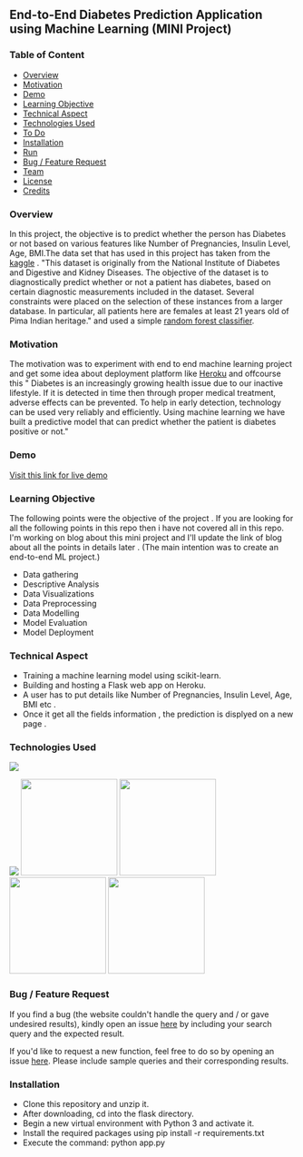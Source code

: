 ## End-to-End Diabetes Prediction Application using Machine Learning (MINI Project)  


### Table of Content
  * [Overview](#overview)
  * [Motivation](#motivation)
  * [Demo](#demo)
  * [Learning Objective](#Learning-Objective)
  * [Technical Aspect](#technical-aspect)
  * [Technologies Used](#technologies-used)
  * [To Do](#to-do)
  * [Installation](#installation)
  * [Run](#run)
  * [Bug / Feature Request](#bug---feature-request)
  * [Team](#team)
  * [License](#license)
  * [Credits](#credits)


### Overview 
In this project, the objective is to predict whether the person has Diabetes or not based on various features like Number of Pregnancies, Insulin Level, Age, BMI.The data set that has used in this project has taken from the [kaggle](https://www.kaggle.com/) . "This dataset is originally from the National Institute of Diabetes and Digestive and Kidney Diseases. The objective of the dataset is to diagnostically predict whether or not a patient has diabetes, based on certain diagnostic measurements included in the dataset. Several constraints were placed on the selection of these instances from a larger database. In particular, all patients here are females at least 21 years old of Pima Indian heritage." and used a simple [random forest classifier](https://en.wikipedia.org/wiki/Random_forest).   


### Motivation
The motivation was to experiment  with end to end machine learning project and get some idea about deployment platform like [Heroku](https://g.co/kgs/yvsR77) and offcourse this "
Diabetes is an increasingly growing health issue due to our inactive lifestyle. If it is detected in time then through proper medical treatment, adverse effects can be prevented. To help in early detection, technology can be used very reliably and efficiently. Using machine learning we have built a predictive model that can predict whether the patient is diabetes positive or not." 

### Demo
[Visit this link for live demo](https://sarvdiabetes-predictions.herokuapp.com/)

### Learning Objective
The following points were the objective of the project . If you are looking for all the following points in this repo then i have not covered all in this repo. I'm working on blog about this mini project and I'll update the link of blog about all the points in details later . (The main intention was to create an end-to-end ML project.)  
- Data gathering 
- Descriptive Analysis 
- Data Visualizations 
- Data Preprocessing 
- Data Modelling 
- Model Evaluation 
- Model Deployment 

### Technical Aspect 

- Training a machine learning model using scikit-learn. 
- Building and hosting a Flask web app on Heroku. 
- A user has to put details like Number of Pregnancies, Insulin Level, Age, BMI etc . 
- Once it get all the fields information , the prediction is displyed on a new page . 
### Technologies Used  
![](https://forthebadge.com/images/badges/made-with-python.svg) 

[<img target="_blank" src="https://github.com/scikit-learn/scikit-learn/blob/master/doc/logos/scikit-learn-logo-small.png">](https://github.com/scikit-learn/)
<img target="_blank" src="https://flask.palletsprojects.com/en/1.1.x/_images/flask-logo.png" width=170>
<img target="_blank" src="https://raw.githubusercontent.com/shsarv/Diabetes-prediction/master/Resource/heroku.png" width=170>
<img target="_blank" src="https://raw.githubusercontent.com/shsarv/Diabetes-prediction/master/Resource/numpy.png" width=170>
<img target="_blank" src="https://raw.githubusercontent.com/shsarv/Diabetes-prediction/master/Resource/pandas.jpeg" width=170>

### Bug / Feature Request
If you find a bug (the website couldn't handle the query and / or gave undesired results), kindly open an issue [here](https://github.com/shsarv/Diabetes-prediction/issues) by including your search query and the expected result.

If you'd like to request a new function, feel free to do so by opening an issue [here](https://github.com/shsarv/Diabetes-prediction/issues/new/choose). Please include sample queries and their corresponding results.


### Installation 
- Clone this repository and unzip it.
- After downloading, cd into the flask directory.
- Begin a new virtual environment with Python 3 and activate it.
- Install the required packages using pip install -r requirements.txt
- Execute the command: python app.py


